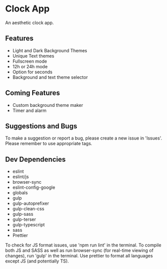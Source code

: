 # Clock App
An aesthetic clock app.

## Features
- Light and Dark Background Themes
- Unique Text themes
- Fullscreen mode
- 12h or 24h mode
- Option for seconds
- Background and text theme selector

## Coming Features
- Custom background theme maker
- Timer and alarm

## Suggestions and Bugs
To make a suggestion or report a bug, please create a new issue in 'Issues'. Please remember to use appropriate tags.

## Dev Dependencies 
- eslint
- eslint/js
- browser-sync
- eslint-config-google
- globals
- gulp
- gulp-autoprefixer
- gulp-clean-css
- gulp-sass
- gulp-terser
- gulp-typescript
- sass
- Prettier

To check for JS format issues, use 'npm run lint' in the terminal. To compile both JS and SASS as well as run browser-sync (for real-time viewing of changes), run 'gulp' in the terminal. Use prettier to format all languages except JS (and potentially TS).
